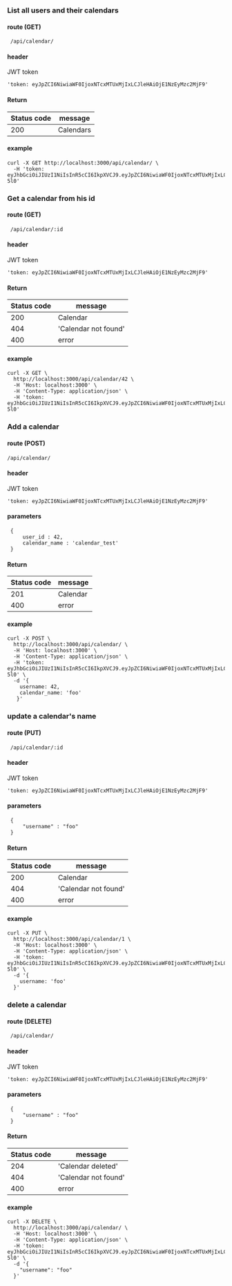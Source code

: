  
### List all users and their calendars
 
 
#### route (GET)
     /api/calendar/
     
#### header
 JWT token
 
    'token: eyJpZCI6NiwiaWF0IjoxNTcxMTUxMjIxLCJleHAiOjE1NzEyMzc2MjF9'
 
 
#### Return 
     
 | Status code 	| message                            	|
 |-------------	|------------------------------------	|
 | 200         	| Calendars                             |
     
 
#### example
 
```
curl -X GET http://localhost:3000/api/calendar/ \
  -H 'token: eyJhbGciOiJIUzI1NiIsInR5cCI6IkpXVCJ9.eyJpZCI6NiwiaWF0IjoxNTcxMTUxMjIxLCJleHAiOjE1NzEyMzc2MjF9.46h6B23lSofOtpf28wEKPI3DXLyzC__bCxMfbkT-5l0'
```

### Get a calendar from his id
 
 
#### route (GET)
     /api/calendar/:id
     
#### header
 JWT token
 
    'token: eyJpZCI6NiwiaWF0IjoxNTcxMTUxMjIxLCJleHAiOjE1NzEyMzc2MjF9'
 

 
#### Return 
     
 | Status code 	| message                            	|
 |-------------	|------------------------------------	|
 | 200         	| Calendar                              |
 | 404         	| 'Calendar not found'                  |
 | 400         	| error                                 |
     
 
#### example
 
```
curl -X GET \ 
  http://localhost:3000/api/calendar/42 \
  -H 'Host: localhost:3000' \
  -H 'Content-Type: application/json' \
  -H 'token: eyJhbGciOiJIUzI1NiIsInR5cCI6IkpXVCJ9.eyJpZCI6NiwiaWF0IjoxNTcxMTUxMjIxLCJleHAiOjE1NzEyMzc2MjF9.46h6B23lSofOtpf28wEKPI3DXLyzC__bCxMfbkT-5l0'
```


### Add a calendar
 
 
#### route (POST)
    /api/calendar/
     
#### header
 JWT token
 
    'token: eyJpZCI6NiwiaWF0IjoxNTcxMTUxMjIxLCJleHAiOjE1NzEyMzc2MjF9'
 
#### parameters
 
     {
         user_id : 42,
         calendar_name : 'calendar_test'
     }
 
 
#### Return 
     
 | Status code 	| message                            	|
 |-------------	|------------------------------------	|
 | 201         	| Calendar                              |
 | 400         	| error                                 |
     
 
#### example
 
```
curl -X POST \
  http://localhost:3000/api/calendar/ \
  -H 'Host: localhost:3000' \
  -H 'Content-Type: application/json' \
  -H 'token: eyJhbGciOiJIUzI1NiIsInR5cCI6IkpXVCJ9.eyJpZCI6NiwiaWF0IjoxNTcxMTUxMjIxLCJleHAiOjE1NzEyMzc2MjF9.46h6B23lSofOtpf28wEKPI3DXLyzC__bCxMfbkT-5l0' \
  -d '{
    username: 42,
    calendar_name: 'foo'
   }'
```


### update a calendar's name
 
 
#### route  (PUT)
     /api/calendar/:id
     
#### header
 JWT token
 
    'token: eyJpZCI6NiwiaWF0IjoxNTcxMTUxMjIxLCJleHAiOjE1NzEyMzc2MjF9'
 
#### parameters
 
     {
         "username" : "foo"
     }
 
 
#### Return 
     
 | Status code 	| message                            	|
 |-------------	|------------------------------------	|
 | 200         	| Calendar                              |
 | 404         	| 'Calendar not found'                  |
 | 400         	| error                                 |
     
 
#### example
 
```
curl -X PUT \ 
  http://localhost:3000/api/calendar/1 \
  -H 'Host: localhost:3000' \
  -H 'Content-Type: application/json' \
  -H 'token: eyJhbGciOiJIUzI1NiIsInR5cCI6IkpXVCJ9.eyJpZCI6NiwiaWF0IjoxNTcxMTUxMjIxLCJleHAiOjE1NzEyMzc2MjF9.46h6B23lSofOtpf28wEKPI3DXLyzC__bCxMfbkT-5l0' \ 
  -d '{
   	username: 'foo'
  }'
```


### delete a calendar
 
 
#### route  (DELETE)
     /api/calendar/
     
#### header
 JWT token
 
    'token: eyJpZCI6NiwiaWF0IjoxNTcxMTUxMjIxLCJleHAiOjE1NzEyMzc2MjF9'
 
#### parameters
 
     {
         "username" : "foo"
     }
 
 
#### Return 
     
 | Status code 	| message                            	|
 |-------------	|------------------------------------	|
 | 204         	| 'Calendar deleted'                    |
 | 404         	| 'Calendar not found'                  |
 | 400         	| error                                 |
     
 
#### example
 
```
curl -X DELETE \ 
  http://localhost:3000/api/calendar/ \
  -H 'Host: localhost:3000' \
  -H 'Content-Type: application/json' \
  -H 'token: eyJhbGciOiJIUzI1NiIsInR5cCI6IkpXVCJ9.eyJpZCI6NiwiaWF0IjoxNTcxMTUxMjIxLCJleHAiOjE1NzEyMzc2MjF9.46h6B23lSofOtpf28wEKPI3DXLyzC__bCxMfbkT-5l0' \ 
  -d '{
   	"username": "foo"
  }'
```